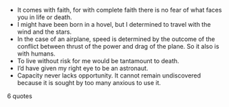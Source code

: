  - It comes with faith, for with complete faith there is no fear of what faces you in life or death.
 - I might have been born in a hovel, but I determined to travel with the wind and the stars.
 - In the case of an airplane, speed is determined by the outcome of the conflict between thrust of the power and drag of the plane. So it also is with humans.
 - To live without risk for me would be tantamount to death.
 - I’d have given my right eye to be an astronaut.
 - Capacity never lacks opportunity. It cannot remain undiscovered because it is sought by too many anxious to use it.

6 quotes